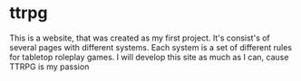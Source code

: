 # ttrpg
This is a website, that was created as my first project. It's consist's of several pages with different systems. Each system is a set of different rules for tabletop roleplay games.
I will develop this site as much as I can, cause TTRPG is my passion
